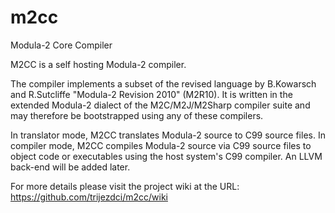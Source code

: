# m2cc

Modula-2 Core Compiler

M2CC is a self hosting Modula-2 compiler.

The compiler implements a subset of the revised language by B.Kowarsch and R.Sutcliffe "Modula-2 Revision 2010" (M2R10). It is written in the extended Modula-2 dialect of the M2C/M2J/M2Sharp compiler suite and may therefore be bootstrapped using any of these compilers. 

In translator mode, M2CC translates Modula-2 source to C99 source files. In compiler mode, M2CC compiles Modula-2 source via C99 source files to object code or executables using the host system's C99 compiler. An LLVM back-end will be added later.

For more details please visit the project wiki at the URL: https://github.com/trijezdci/m2cc/wiki
